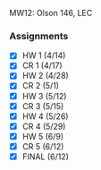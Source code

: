 MW12: Olson 146, LEC
### Assignments
- [x] HW 1 (4/14)
- [x] CR 1 (4/17)
- [x] HW 2 (4/28)
- [x] CR 2 (5/1)
- [x] HW 3 (5/12)
- [x] CR 3 (5/15)
- [x] HW 4 (5/26)
- [x] CR 4 (5/29)
- [x] HW 5 (6/9)
- [x] CR 5 (6/12)
- [x] FINAL (6/12)